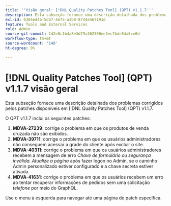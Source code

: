 ```yaml
---
title: '"Visão geral: [!DNL Quality Patches Tool] (QPT) v1.1.7'''
description: Esta subseção fornece uma descrição detalhada dos problemas corrigidos pelos patches disponíveis em [!DNL Quality Patches Tool] (QPT) v1.1.7.
exl-id: 0304ed4b-5db7-4e75-a3b8-8744e567191d
feature: Tools and External Services
role: Admin
source-git-commit: 1d2e0c1b4a8e3d79a362500ee3ec7bde84a6ce0d
workflow-type: tm+mt
source-wordcount: '148'
ht-degree: 0%

---
```


# [!DNL Quality Patches Tool] (QPT) v1.1.7 visão geral

Esta subseção fornece uma descrição detalhada dos problemas corrigidos pelos patches disponíveis em [!DNL Quality Patches Tool] (QPT) v1.1.7.

O QPT v1.1.7 inclui os seguintes patches:

1. **MDVA-27239**: corrige o problema em que os produtos de venda cruzada não são exibidos.
1. **MDVA-39711**: corrige o problema em que os usuários administradores não conseguem acessar a grade do cliente após excluir o site.
1. **MDVA-40311**: corrige o problema em que os usuários administradores recebem a mensagem de erro *Chave de formulário ou segurança inválida. Atualize a página* após fazer logon no Admin, se o caminho Admin personalizado estiver configurado e a chave secreta estiver ativada.
1. **MDVA-41631**: corrige o problema em que os usuários recebem um erro ao tentar recuperar informações de pedidos sem uma solicitação *telefone* por meio do GraphQL.


Use o menu à esquerda para navegar até uma página de patch específica.
